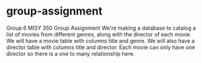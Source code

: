 # group-assignment
Group 6 MISY 350 Group Assignment
We're making a database to catalog a list of movies from different genres, along with the director of each movie. We will have a movie table with columns title and genre. We will also have a director table with columns title and director. Each movie can only have one director so there is a one to many relationship here.  

